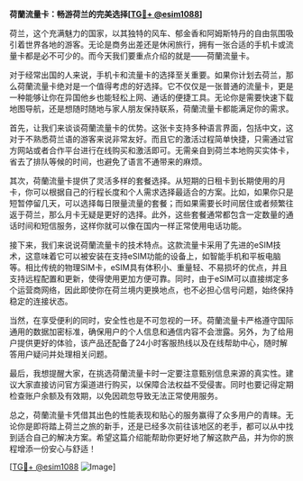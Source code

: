 **荷蘭流量卡：畅游荷兰的完美选择[[TG💪+ @esim1088](https://t.me/s/esim1088)]**

荷兰，这个充满魅力的国家，以其独特的风车、郁金香和阿姆斯特丹的自由氛围吸引着世界各地的游客。无论是商务出差还是休闲旅行，拥有一张合适的手机卡或流量卡都是必不可少的。而今天我们要重点介绍的就是——荷蘭流量卡。

对于经常出国的人来说，手机卡和流量卡的选择至关重要。如果你计划去荷兰，那么荷蘭流量卡绝对是一个值得考虑的好选择。它不仅仅是一张普通的流量卡，更是一种能够让你在异国他乡也能轻松上网、通话的便捷工具。无论你是需要快速下载地图导航，还是想随时随地与家人朋友保持联系，荷蘭流量卡都能满足你的需求。

首先，让我们来谈谈荷蘭流量卡的优势。这张卡支持多种语言界面，包括中文，这对于不熟悉荷兰语的游客来说非常友好。而且它的激活过程简单快捷，只需通过官方网站或者合作平台进行在线购买和激活即可。无需亲自到荷兰本地购买实体卡，省去了排队等候的时间，也避免了语言不通带来的麻烦。

其次，荷蘭流量卡提供了灵活多样的套餐选择。从短期的日租卡到长期使用的月卡，你可以根据自己的行程长度和个人需求选择最适合的方案。比如，如果你只是短暂停留几天，可以选择每日限量流量的套餐；而如果需要长时间居住或者频繁往返于荷兰，那么月卡无疑是更好的选择。此外，这些套餐通常都包含一定数量的通话时间和短信服务，这样你就可以像在国内一样正常使用电话功能。

接下来，我们来说说荷蘭流量卡的技术特点。这款流量卡采用了先进的eSIM技术，这意味着它可以被安装在支持eSIM功能的设备上，如智能手机和平板电脑等。相比传统的物理SIM卡，eSIM具有体积小、重量轻、不易损坏的优点，并且支持远程配置和更新，使得使用更加方便可靠。同时，由于eSIM可以直接绑定多个运营商网络，因此即使你在荷兰境内更换地点，也不必担心信号问题，始终保持稳定的连接状态。

当然，在享受便利的同时，安全性也是不可忽视的一环。荷蘭流量卡严格遵守国际通用的数据加密标准，确保用户的个人信息和通信内容不会泄露。另外，为了给用户提供更好的体验，该产品还配备了24小时客服热线以及在线帮助中心，随时解答用户疑问并处理相关问题。

最后，我想提醒大家，在挑选荷蘭流量卡时一定要注意甄别信息来源的真实性。建议大家直接访问官方渠道进行购买，以保障合法权益不受侵害。同时也要记得定期检查账户余额及有效期，以免因疏忽导致无法正常使用服务。

总之，荷蘭流量卡凭借其出色的性能表现和贴心的服务赢得了众多用户的青睐。无论你是即将踏上荷兰之旅的新手，还是已经多次前往该地区的老手，都可以从中找到适合自己的解决方案。希望这篇介绍能帮助你更好地了解这款产品，并为你的旅程增添一份安心与舒适！

[[TG💪+ @esim1088](https://t.me/s/esim1088) ![Image](https://i.postimg.cc/4NQfJmqS/Snipaste-2025-05-13-00-14-12.png)]